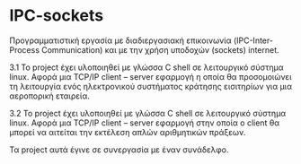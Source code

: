 # IPC-sockets

Προγραμματιστική εργασία με διαδιεργασιακή επικοινωνία (IPC-Inter-Process Communication) και με την χρήση υποδοχών (sockets) internet.

3.1
Το project έχει υλοποιηθεί με γλώσσα C shell σε λειτουργικό σύστημα linux. Αφορά μια TCP/IP client – server εφαρμογή η οποία θα προσομοιώνει τη λειτουργία ενός ηλεκτρονικού συστήματος κράτησης εισιτηρίων για μια
αεροπορική εταιρεία.

3.2
Το project έχει υλοποιηθεί με γλώσσα C shell σε λειτουργικό σύστημα linux. Αφορά μια TCP/IP client – server εφαρμογή στην οποία ο client θα μπορεί να αιτείται την εκτέλεση απλών αριθμητικών πράξεων.

Τα project αυτά έγινε σε συνεργασία με έναν συνάδελφο.
